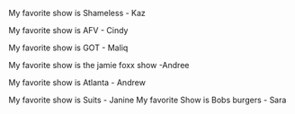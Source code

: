My favorite show is Shameless - Kaz

My favorite show is AFV - Cindy

My favorite show is GOT - Maliq 

My favorite show is the jamie foxx show -Andree 

My favorite show is Atlanta - Andrew

My favorite show is Suits - Janine
My favorite Show is Bobs burgers - Sara
